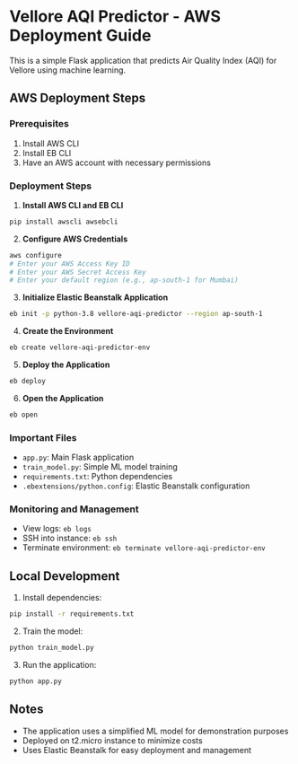 # Vellore AQI Predictor - AWS Deployment Guide

This is a simple Flask application that predicts Air Quality Index (AQI) for Vellore using machine learning.

## AWS Deployment Steps

### Prerequisites
1. Install AWS CLI
2. Install EB CLI
3. Have an AWS account with necessary permissions

### Deployment Steps

1. **Install AWS CLI and EB CLI**
```bash
pip install awscli awsebcli
```

2. **Configure AWS Credentials**
```bash
aws configure
# Enter your AWS Access Key ID
# Enter your AWS Secret Access Key
# Enter your default region (e.g., ap-south-1 for Mumbai)
```

3. **Initialize Elastic Beanstalk Application**
```bash
eb init -p python-3.8 vellore-aqi-predictor --region ap-south-1
```

4. **Create the Environment**
```bash
eb create vellore-aqi-predictor-env
```

5. **Deploy the Application**
```bash
eb deploy
```

6. **Open the Application**
```bash
eb open
```

### Important Files
- `app.py`: Main Flask application
- `train_model.py`: Simple ML model training
- `requirements.txt`: Python dependencies
- `.ebextensions/python.config`: Elastic Beanstalk configuration

### Monitoring and Management
- View logs: `eb logs`
- SSH into instance: `eb ssh`
- Terminate environment: `eb terminate vellore-aqi-predictor-env`

## Local Development
1. Install dependencies:
```bash
pip install -r requirements.txt
```

2. Train the model:
```bash
python train_model.py
```

3. Run the application:
```bash
python app.py
```

## Notes
- The application uses a simplified ML model for demonstration purposes
- Deployed on t2.micro instance to minimize costs
- Uses Elastic Beanstalk for easy deployment and management
